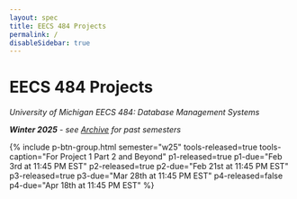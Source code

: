 ```yaml
---
layout: spec
title: EECS 484 Projects
permalink: /
disableSidebar: true
---
```


# EECS 484 Projects

_University of Michigan EECS 484: Database Management Systems_

_**Winter 2025** - see [Archive](/archive) for past semesters_

{% include p-btn-group.html semester="w25"
tools-released=true tools-caption="For Project 1 Part 2 and Beyond" 
p1-released=true p1-due="Feb 3rd at 11:45 PM EST" 
p2-released=true p2-due="Feb 21st at 11:45 PM EST"
p3-released=true p3-due="Mar 28th at 11:45 PM EST"
p4-released=false p4-due="Apr 18th at 11:45 PM EST" %}
